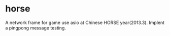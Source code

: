 # horse
A network frame for game use asio at Chinese HORSE year(2013.3).
Implent a pingpong message testing.
